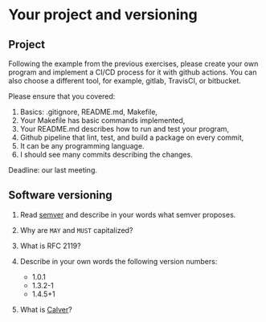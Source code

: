 # Your project and versioning

## Project

Following the example from the previous exercises, please create your own program and implement a CI/CD process for it with github actions. You can also choose a different tool, for example, gitlab, TravisCI, or bitbucket.

Please ensure that you covered:

1. Basics: .gitignore, README.md, Makefile,
2. Your Makefile has basic commands implemented,
3. Your README.md describes how to run and test your program,
4. Github pipeline that lint, test, and build a package on every commit,
5. It can be any programming language.
6. I should see many commits describing the changes.

Deadline: our last meeting.

## Software versioning

1. Read [semver](http://semver.org/) and describe in your words what semver proposes.

2. Why are `MAY` and `MUST` capitalized?

3. What is RFC 2119?

4. Describe in your own words the following version numbers:

   - 1.0.1
   - 1.3.2-1
   - 1.4.5+1

5. What is [Calver](https://calver.org/)?
